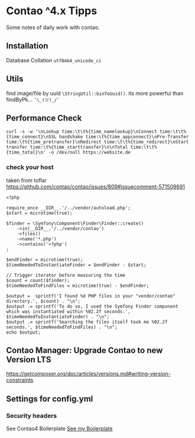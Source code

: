 # Contao ^4.x Tipps
 Some notes of daily work with contao. 


## Installation
Database Collation `utf8mb4_unicode_ci`

## Utils
find image/file by uuid `\StringUtil::binToUuid()`. its more powerful than findByPk... ` ¯\_(ツ)_/¯ `

## Performance Check
```
curl -s -w '\nLookup time:\t\t%{time_namelookup}\nConnect time:\t\t%{time_connect}\nSSL handshake time:\t%{time_appconnect}\nPre-Transfer time:\t%{time_pretransfer}\nRedirect time:\t\t%{time_redirect}\nStart transfer time:\t%{time_starttransfer}\n\nTotal time:\t\t%{time_total}\n' -o /dev/null https://website.de
```
### check your host
taken from toflar https://github.com/contao/contao/issues/809#issuecomment-571509691
```
<?php

require_once __DIR__.'/../vendor/autoload.php';
$start = microtime(true);

$finder = \Symfony\Component\Finder\Finder::create()
    ->in(__DIR__.'/../vendor/contao')
    ->files()
    ->name('*.php')
    ->contains('<?php')
;

$endFinder = microtime(true);
$timeNeededToInstantiateFinder = $endFinder - $start;

// Trigger iterator before measuring the time
$count = count($finder);
$timeNeededToFindFiles = microtime(true) - $endFinder;

$output =  sprintf('I found %d PHP files in your "vendor/contao" directory.', $count) . "\n";
$output .= sprintf('To do so, I used the Symfony Finder component which was instantiated within %02.2f seconds.', $timeNeededToInstantiateFinder) . "\n";
$output .= sprintf('Searching the files itself took me %02.2f seconds.', $timeNeededToFindFiles) . "\n";
echo $output;
```
## Contao Manager: Upgrade Contao to new Version LTS ##
https://getcomposer.org/doc/articles/versions.md#writing-version-constraints


## Settings for config.yml
### Security headers

See Contao4 Boilerplate
[See my Boilerplate](https://github.com/akroii/Contao4-Boilerplate/blob/master/app/config/config.yml#L1-L19)




